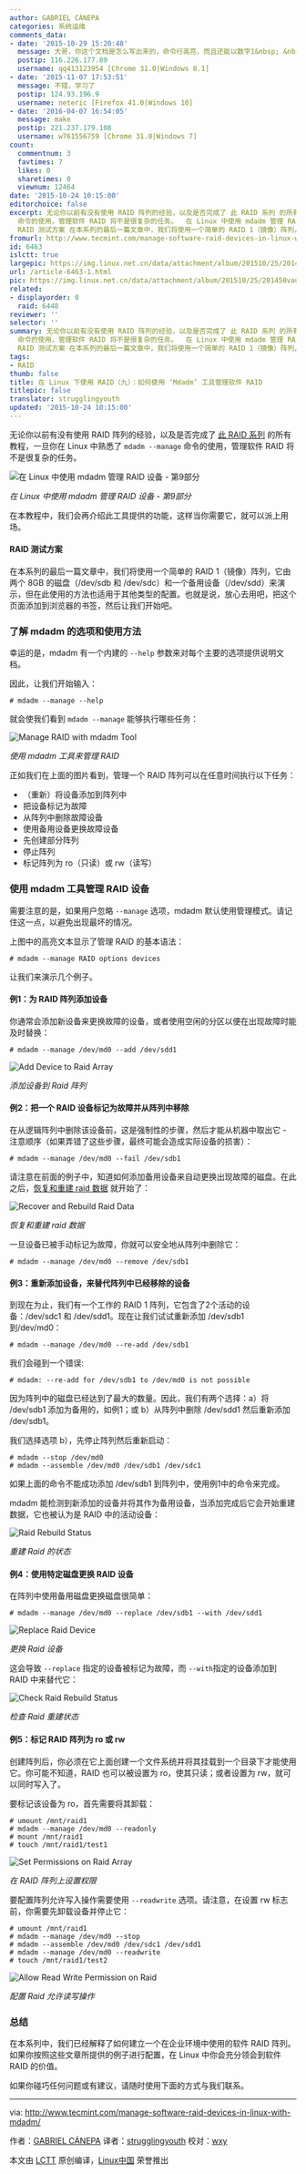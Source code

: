 ```yaml
---
author: GABRIEL CÁNEPA
categories: 系统运维
comments_data:
- date: '2015-10-29 15:20:48'
  message: 大哥，你这个文档是怎么写出来的，命令行高亮，而且还能以数字1&nbsp; &nbsp;2&nbsp; &nbsp; 3排序，请指教，谢谢。
  postip: 116.226.177.89
  username: qq413123954 [Chrome 31.0|Windows 8.1]
- date: '2015-11-07 17:53:51'
  message: 不错，学习了
  postip: 124.93.196.9
  username: neteric [Firefox 41.0|Windows 10]
- date: '2016-04-07 16:54:05'
  message: make
  postip: 221.237.179.108
  username: w761556759 [Chrome 31.0|Windows 7]
count:
  commentnum: 3
  favtimes: 7
  likes: 0
  sharetimes: 0
  viewnum: 12464
date: '2015-10-24 10:15:00'
editorchoice: false
excerpt: 无论你以前有没有使用 RAID 阵列的经验，以及是否完成了 此 RAID 系列 的所有教程，一旦你在 Linux 中熟悉了 mdadm --manage
  命令的使用，管理软件 RAID 将不是很复杂的任务。  在 Linux 中使用 mdadm 管理 RAID 设备 - 第9部分 在本教程中，我们会再介绍此工具提供的功能，这样当你需要它，就可以派上用场。
  RAID 测试方案 在本系列的最后一篇文章中，我们将使用一个简单的 RAID 1（镜像）阵列，它由两个 8GB 的磁盘（/dev/sdb 和 /dev/sdc）和一个备用设备（/dev/sdd）来演示，但在此使用的方法也适用于其他类型的配置。也就是说，放心
fromurl: http://www.tecmint.com/manage-software-raid-devices-in-linux-with-mdadm/
id: 6463
islctt: true
largepic: https://img.linux.net.cn/data/attachment/album/201510/25/201458vaugnvlr7gj5fa5v.png
url: /article-6463-1.html
pic: https://img.linux.net.cn/data/attachment/album/201510/25/201458vaugnvlr7gj5fa5v.png.thumb.jpg
related:
- displayorder: 0
  raid: 6448
reviewer: ''
selector: ''
summary: 无论你以前有没有使用 RAID 阵列的经验，以及是否完成了 此 RAID 系列 的所有教程，一旦你在 Linux 中熟悉了 mdadm --manage
  命令的使用，管理软件 RAID 将不是很复杂的任务。  在 Linux 中使用 mdadm 管理 RAID 设备 - 第9部分 在本教程中，我们会再介绍此工具提供的功能，这样当你需要它，就可以派上用场。
  RAID 测试方案 在本系列的最后一篇文章中，我们将使用一个简单的 RAID 1（镜像）阵列，它由两个 8GB 的磁盘（/dev/sdb 和 /dev/sdc）和一个备用设备（/dev/sdd）来演示，但在此使用的方法也适用于其他类型的配置。也就是说，放心
tags:
- RAID
thumb: false
title: 在 Linux 下使用 RAID（九）：如何使用 ‘Mdadm’ 工具管理软件 RAID
titlepic: false
translator: strugglingyouth
updated: '2015-10-24 10:15:00'
---
```


无论你以前有没有使用 RAID 阵列的经验，以及是否完成了 [此 RAID 系列](/article-6085-1.html) 的所有教程，一旦你在 Linux 中熟悉了 `mdadm --manage` 命令的使用，管理软件 RAID 将不是很复杂的任务。


![在 Linux 中使用 mdadm 管理 RAID 设备 - 第9部分](/data/attachment/album/201510/25/201458vaugnvlr7gj5fa5v.png)


*在 Linux 中使用 mdadm 管理 RAID 设备 - 第9部分*


在本教程中，我们会再介绍此工具提供的功能，这样当你需要它，就可以派上用场。


#### RAID 测试方案


在本系列的最后一篇文章中，我们将使用一个简单的 RAID 1（镜像）阵列，它由两个 8GB 的磁盘（/dev/sdb 和 /dev/sdc）和一个备用设备（/dev/sdd）来演示，但在此使用的方法也适用于其他类型的配置。也就是说，放心去用吧，把这个页面添加到浏览器的书签，然后让我们开始吧。


### 了解 mdadm 的选项和使用方法


幸运的是，mdadm 有一个内建的 `--help` 参数来对每个主要的选项提供说明文档。


因此，让我们开始输入：



```
# mdadm --manage --help

```

就会使我们看到 `mdadm --manage` 能够执行哪些任务：


![Manage RAID with mdadm Tool](/data/attachment/album/201510/23/231705xffac8m8a1wdwa9z.png)


*使用 mdadm 工具来管理 RAID*


正如我们在上面的图片看到，管理一个 RAID 阵列可以在任意时间执行以下任务：


* （重新）将设备添加到阵列中
* 把设备标记为故障
* 从阵列中删除故障设备
* 使用备用设备更换故障设备
* 先创建部分阵列
* 停止阵列
* 标记阵列为 ro（只读）或 rw（读写）


### 使用 mdadm 工具管理 RAID 设备


需要注意的是，如果用户忽略 `--manage` 选项，mdadm 默认使用管理模式。请记住这一点，以避免出现最坏的情况。


上图中的高亮文本显示了管理 RAID 的基本语法：



```
# mdadm --manage RAID options devices

```

让我们来演示几个例子。


#### ​例1：为 RAID 阵列添加设备


你通常会添加新设备来更换故障的设备，或者使用空闲的分区以便在出现故障时能及时替换：



```
# mdadm --manage /dev/md0 --add /dev/sdd1

```

![Add Device to Raid Array](/data/attachment/album/201510/23/231707tq4hp5elzgz5msoh.png)


*添加设备到 Raid 阵列*


#### ​例2：把一个 RAID 设备标记为故障并从阵列中移除


在从逻辑阵列中删除该设备前，这是强制性的步骤，然后才能从机器中取出它 - 注意顺序（如果弄错了这些步骤，最终可能会造成实际设备的损害）：



```
# mdadm --manage /dev/md0 --fail /dev/sdb1

```

请注意在前面的例子中，知道如何添加备用设备来自动更换出现故障的磁盘。在此之后，[恢复和重建 raid 数据](/article-6448-1.html) 就开始了：


![Recover and Rebuild Raid Data](/data/attachment/album/201510/23/231708kzclq63u006rtg6q.png)


*恢复和重建 raid 数据*


一旦设备已被手动标记为故障，你就可以安全地从阵列中删除它：



```
# mdadm --manage /dev/md0 --remove /dev/sdb1

```

#### 例3：重新添加设备，来替代阵列中已经移除的设备


到现在为止，我们有一个工作的 RAID 1 阵列，它包含了2个活动的设备：/dev/sdc1 和 /dev/sdd1。现在让我们试试重新添加 /dev/sdb1 到/dev/md0：



```
# mdadm --manage /dev/md0 --re-add /dev/sdb1

```

我们会碰到一个错误:



```
# mdadm: --re-add for /dev/sdb1 to /dev/md0 is not possible

```

因为阵列中的磁盘已经达到了最大的数量。因此，我们有两个选择：a）将 /dev/sdb1 添加为备用的，如例1；或 b）从阵列中删除 /dev/sdd1 然后重新添加 /dev/sdb1。


我们选择选项 b），先停止阵列然后重新启动：



```
# mdadm --stop /dev/md0
# mdadm --assemble /dev/md0 /dev/sdb1 /dev/sdc1

```

如果上面的命令不能成功添加 /dev/sdb1 到阵列中，使用例1中的命令来完成。


mdadm 能检测到新添加的设备并将其作为备用设备，当添加完成后它会开始重建数据，它也被认为是 RAID 中的活动设备：


![Raid Rebuild Status](/data/attachment/album/201510/23/231708v2azltciiahr2ejj.png)


*重建 Raid 的状态*


#### 例4：使用特定磁盘更换 RAID 设备


在阵列中使用备用磁盘更换磁盘很简单：



```
# mdadm --manage /dev/md0 --replace /dev/sdb1 --with /dev/sdd1

```

![Replace Raid Device](/data/attachment/album/201510/23/231708bw2b6k9wvzr9bkrj.png)


*更换 Raid 设备*


这会导致 `--replace` 指定的设备被标记为故障，而 `--with`指定的设备添加到 RAID 中来替代它：


![Check Raid Rebuild Status](/data/attachment/album/201510/23/231709h3bh88f8c8dfhnnm.png)


*检查 Raid 重建状态*


#### ​例5：标记 RAID 阵列为 ro 或 rw


创建阵列后，你必须在它上面创建一个文件系统并将其挂载到一个目录下才能使用它。你可能不知道，RAID 也可以被设置为 ro，使其只读；或者设置为 rw，就可以同时写入了。


要标记该设备为 ro，首先需要将其卸载：



```
# umount /mnt/raid1
# mdadm --manage /dev/md0 --readonly
# mount /mnt/raid1
# touch /mnt/raid1/test1

```

![Set Permissions on Raid Array](/data/attachment/album/201510/23/231709p7r4r2ehkjhkuk2k.png)


*在 RAID 阵列上设置权限*


要配置阵列允许写入操作需要使用 `--readwrite` 选项。请注意，在设置 rw 标志前，你需要先卸载设备并停止它：



```
# umount /mnt/raid1
# mdadm --manage /dev/md0 --stop
# mdadm --assemble /dev/md0 /dev/sdc1 /dev/sdd1
# mdadm --manage /dev/md0 --readwrite
# touch /mnt/raid1/test2

```

![Allow Read Write Permission on Raid](/data/attachment/album/201510/23/231710m88xdcxcf6o8r6ck.png)


*配置 Raid 允许读写操作*


### 总结


在本系列中，我们已经解释了如何建立一个在企业环境中使用的软件 RAID 阵列。如果你按照这些文章所提供的例子进行配置，在 Linux 中你会充分领会到软件 RAID 的价值。


如果你碰巧任何问题或有建议，请随时使用下面的方式与我们联系。




---


via: <http://www.tecmint.com/manage-software-raid-devices-in-linux-with-mdadm/>


作者：[GABRIEL CÁNEPA](http://www.tecmint.com/author/gacanepa/) 译者：[strugglingyouth](https://github.com/strugglingyouth) 校对：[wxy](https://github.com/wxy)


本文由 [LCTT](https://github.com/LCTT/TranslateProject) 原创编译，[Linux中国](https://linux.cn/) 荣誉推出